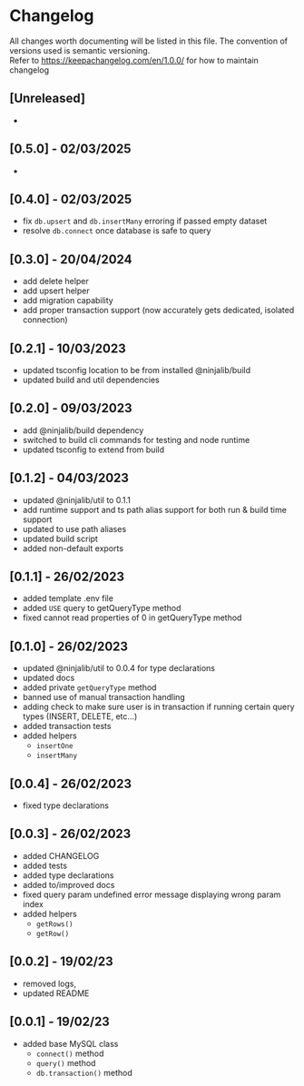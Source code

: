 # Changelog

All changes worth documenting will be listed in this file. The convention of versions used is semantic versioning.<br />
Refer to https://keepachangelog.com/en/1.0.0/ for how to maintain changelog<br />

## [Unreleased]

-

## [0.5.0] - 02/03/2025

-

## [0.4.0] - 02/03/2025

-   fix `db.upsert` and `db.insertMany` erroring if passed empty dataset
-   resolve `db.connect` once database is safe to query

## [0.3.0] - 20/04/2024

-   add delete helper
-   add upsert helper
-   add migration capability
-   add proper transaction support (now accurately gets dedicated, isolated connection)

## [0.2.1] - 10/03/2023

-   updated tsconfig location to be from installed @ninjalib/build
-   updated build and util dependencies

## [0.2.0] - 09/03/2023

-   add @ninjalib/build dependency
-   switched to build cli commands for testing and node runtime
-   updated tsconfig to extend from build

## [0.1.2] - 04/03/2023

-   updated @ninjalib/util to 0.1.1
-   add runtime support and ts path alias support for both run & build time support
-   updated to use path aliases
-   updated build script
-   added non-default exports

## [0.1.1] - 26/02/2023

-   added template .env file
-   added `USE` query to getQueryType method
-   fixed cannot read properties of 0 in getQueryType method

## [0.1.0] - 26/02/2023

-   updated @ninjalib/util to 0.0.4 for type declarations
-   updated docs
-   added private `getQueryType` method
-   banned use of manual transaction handling
-   adding check to make sure user is in transaction if running certain query types (INSERT, DELETE, etc...)
-   added transaction tests
-   added helpers
    -   `insertOne`
    -   `insertMany`

## [0.0.4] - 26/02/2023

-   fixed type declarations

## [0.0.3] - 26/02/2023

-   added CHANGELOG
-   added tests
-   added type declarations
-   added to/improved docs
-   fixed query param undefined error message displaying wrong param index
-   added helpers
    -   `getRows()`
    -   `getRow()`

## [0.0.2] - 19/02/23

-   removed logs,
-   updated README

## [0.0.1] - 19/02/23

-   added base MySQL class
    -   `connect()` method
    -   `query()` method
    -   `db.transaction()` method
